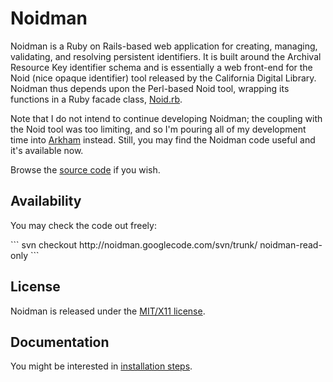 # Noidman #
<p>
Noidman is a Ruby on Rails-based web application for creating, managing, validating, and resolving persistent identifiers.  It is built around the Archival Resource Key identifier schema and is essentially a web front-end for the Noid (nice opaque identifier) tool released by the California Digital Library.  Noidman thus depends upon the Perl-based Noid tool, wrapping its functions in a Ruby facade class, <a href='NoidRB.md'>Noid.rb</a>.<br>
</p>
<p>
Note that I do not intend to continue developing Noidman; the coupling with the Noid tool was too limiting, and so I'm pouring all of my development time into <a href='Arkham.md'>Arkham</a> instead.  Still, you may find the Noidman code useful and it's available now.<br>
</p>
<p>
Browse the <a href='http://code.google.com/p/noidman/source/browse/#svn/trunk'>source code</a> if you wish.<br>
</p>
<h2>Availability</h2>
<p>
You may check the code out freely:<br>
</p>
```
svn checkout http://noidman.googlecode.com/svn/trunk/ noidman-read-only  
```
<h2>License</h2>
<p>
Noidman is released under the <a href='LICENSE.md'>MIT/X11 license</a>.<br>
</p>
<h2>Documentation</h2>
<p>
You might be interested in <a href='NoidmanInstallation.md'>installation steps</a>.<br>
</p>